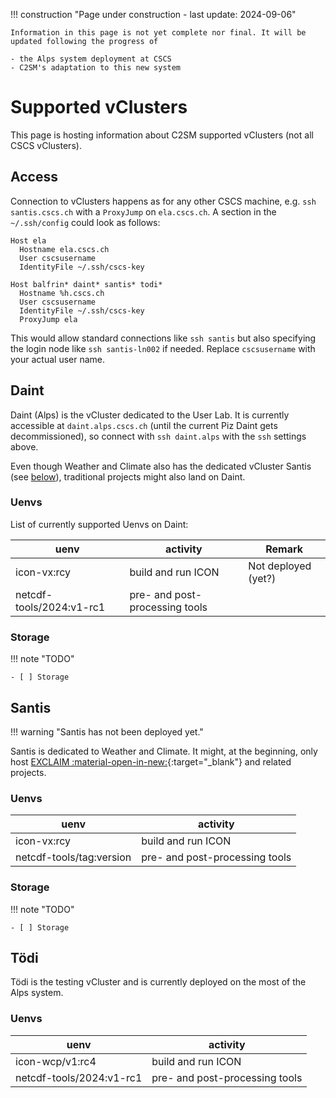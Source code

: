 !!! construction "Page under construction - last update: 2024-09-06"

    Information in this page is not yet complete nor final. It will be updated following the progress of

    - the Alps system deployment at CSCS
    - C2SM's adaptation to this new system

# Supported vClusters

This page is hosting information about C2SM supported vClusters (not all CSCS vClusters). 

## Access

Connection to vClusters happens as for any other CSCS machine, e.g. `ssh santis.cscs.ch` with a `ProxyJump` on `ela.cscs.ch`.
A section in the `~/.ssh/config` could look as follows:

```config title="~/.ssh.config"
Host ela
  Hostname ela.cscs.ch
  User cscsusername
  IdentityFile ~/.ssh/cscs-key

Host balfrin* daint* santis* todi*
  Hostname %h.cscs.ch
  User cscsusername
  IdentityFile ~/.ssh/cscs-key
  ProxyJump ela
```

This would allow standard connections like `ssh santis` but also specifying the login node like `ssh santis-ln002` if needed. Replace `cscsusername` with your actual user name.

## Daint

Daint (Alps) is the vCluster dedicated to the User Lab. It is currently accessible at `daint.alps.cscs.ch` (until the current Piz Daint gets decommissioned), so connect with `ssh daint.alps` with the `ssh` settings above.

Even though Weather and Climate also has the dedicated vCluster Santis (see [below](#santis)), traditional projects might also land on Daint.

### Uenvs

List of currently supported Uenvs on Daint:

| uenv                     | activity                       | Remark              |
|--------------------------|--------------------------------|---------------------|
| icon-vx:rcy              | build and run ICON             | Not deployed (yet?) |
| netcdf-tools/2024:v1-rc1 | pre- and post-processing tools |                     |

### Storage

!!! note "TODO"

    - [ ] Storage

## Santis

!!! warning "Santis has not been deployed yet."

Santis is dedicated to Weather and Climate. It might, at the beginning, only host [EXCLAIM :material-open-in-new:](https://c2sm.ethz.ch/research/exclaim.html){:target="_blank"} and related projects.

### Uenvs

| uenv                     | activity                       |
|--------------------------|--------------------------------|
| icon-vx:rcy              | build and run ICON             |
| netcdf-tools/tag:version | pre- and post-processing tools |

### Storage

!!! note "TODO"

    - [ ] Storage


## Tödi

Tödi is the testing vCluster and is currently deployed on the most of the Alps system.

### Uenvs

| uenv                     | activity                       |
|--------------------------|--------------------------------|
| icon-wcp/v1:rc4          | build and run ICON             |
| netcdf-tools/2024:v1-rc1 | pre- and post-processing tools |
